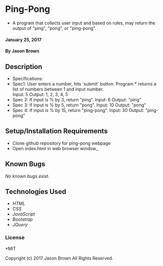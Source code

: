 # Ping-Pong

* A program that collects user input and based on rules, may return the output of "ping", "pong", or "ping-pong".

#### January 25, 2017

#### By **Jason Brown**

## Description

* Specifications:
*  Spec1: User enters a number, hits 'submit' button.  Program * returns a list of numbers between 1 and input number.  
 Input: 5
 Output: 1, 2, 3, 4, 5
*  Spec 2: If input is % by 3, return "ping".
 Input: 6
 Output: "ping"
*  Spec 3: If input is % by 5, return "pong".
 Input: 10
 Output: "pong"
*  Spec 4: If input is % by 15, return "ping-pong".
 Input: 30
 Output: "ping-pong"



## Setup/Installation Requirements

*  Clone github repository for ping-pong webpage
*  Open index.html in web browser window_

## Known Bugs
_No known bugs exist._

## Technologies Used
* _HTML_
* _CSS_
* _JavaScript_
* _Bootstrap_
* _JQuery_

### License
*MIT

Copyright (c) 2017 Jason Brown All Rights Reserved.
